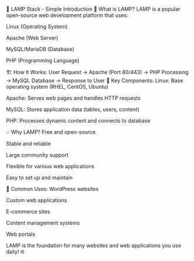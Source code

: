 📝 LAMP Stack - Simple Introduction
🪩 What is LAMP?
LAMP is a popular open-source web development platform that uses:

Linux (Operating System)

Apache (Web Server)

MySQL/MariaDB (Database)

PHP (Programming Language)

🏗️ How It Works:
User Request → Apache (Port 80/443) → PHP Processing → MySQL Database → Response to User
🔧 Key Components:
Linux: Base operating system (RHEL, CentOS, Ubuntu)

Apache: Serves web pages and handles HTTP requests

MySQL: Stores application data (tables, users, content)

PHP: Processes dynamic content and connects to database

💡 Why LAMP?
Free and open-source

Stable and reliable

Large community support

Flexible for various web applications

Easy to set up and maintain

🚀 Common Uses:
WordPress websites

Custom web applications

E-commerce sites

Content management systems

Web portals

LAMP is the foundation for many websites and web applications you use daily! 🌐